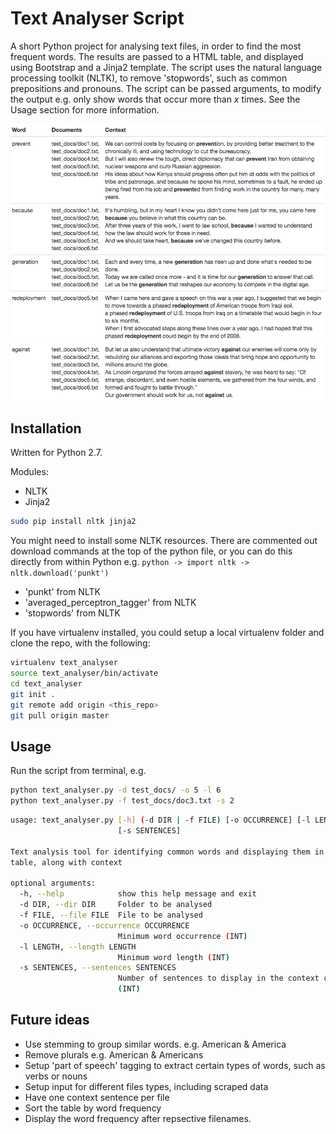 # Text Analyser Script

A short Python project for analysing text files, in order to find the most frequent words. The results are passed to a HTML table, and displayed using Bootstrap and a Jinja2 template. The script uses the natural language processing toolkit (NLTK), to remove 'stopwords', such as common prepositions and pronouns. The script can be passed arguments, to modify the output e.g. only show words that occur more than *x* times. See the Usage section for more information. 

![text_analyser_screenshot](https://github.com/geonaut/Text-analysis-script-Python-NLTK-Jinja-Bootstrap-/blob/master/screenshot.png "screenshot")

## Installation

Written for Python 2.7. 

Modules:

* NLTK
* Jinja2

```bash
sudo pip install nltk jinja2
```

You might need to install some NLTK resources. There are commented out download commands at the top of the python file, or you can do this directly from within Python e.g. `python -> import nltk -> nltk.download('punkt')`

* 'punkt' from NLTK
* 'averaged_perceptron_tagger' from NLTK
* 'stopwords' from NLTK

If you have virtualenv installed, you could setup a local virtualenv folder and clone the repo, with the following:

```bash
virtualenv text_analyser
source text_analyser/bin/activate
cd text_analyser
git init .
git remote add origin <this_repo>
git pull origin master
```

## Usage

Run the script from terminal, e.g.

```bash
python text_analyser.py -d test_docs/ -o 5 -l 6
python text_analyser.py -f test_docs/doc3.txt -s 2
```

```bash
usage: text_analyser.py [-h] (-d DIR | -f FILE) [-o OCCURRENCE] [-l LENGTH]
                        [-s SENTENCES]

Text analysis tool for identifying common words and displaying them in a
table, along with context

optional arguments:
  -h, --help            show this help message and exit
  -d DIR, --dir DIR     Folder to be analysed
  -f FILE, --file FILE  File to be analysed
  -o OCCURRENCE, --occurrence OCCURRENCE
                        Minimum word occurrence (INT)
  -l LENGTH, --length LENGTH
                        Minimum word length (INT)
  -s SENTENCES, --sentences SENTENCES
                        Number of sentences to display in the context column
                        (INT)
```

## Future ideas

* Use stemming to group similar words. e.g. American & America
* Remove plurals e.g. American & Americans
* Setup 'part of speech' tagging to extract certain types of words, such as verbs or nouns
* Setup input for different files types, including scraped data
* Have one context sentence per file
* Sort the table by word frequency
* Display the word frequency after repsective filenames.

